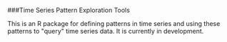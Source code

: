###Time Series Pattern Exploration Tools

This is an R package for defining patterns in time series and using these patterns to "query" time series data. It is currently in development.
